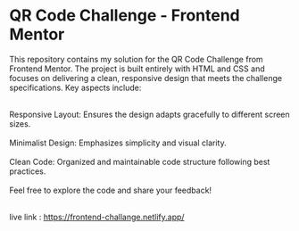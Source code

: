 
# QR Code Challenge - Frontend Mentor
This repository contains my solution for the QR Code Challenge from Frontend Mentor. The project is built entirely with HTML and CSS and focuses on delivering a clean, responsive design that meets the challenge specifications. Key aspects include: <br><br>

Responsive Layout: Ensures the design adapts gracefully to different screen sizes. <br><br>
Minimalist Design: Emphasizes simplicity and visual clarity. <br><br>
Clean Code: Organized and maintainable code structure following best practices. <br><br>
Feel free to explore the code and share your feedback! <br><br>

live link : https://frontend-challange.netlify.app/
